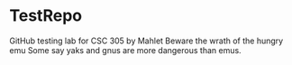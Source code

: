 # TestRepo
GitHub testing lab for CSC 305 by Mahlet
Beware the wrath of the hungry emu
Some say yaks and gnus are more dangerous than emus.
